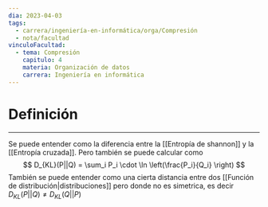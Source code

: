 ```yaml
---
dia: 2023-04-03
tags:
  - carrera/ingeniería-en-informática/orga/Compresión
  - nota/facultad
vinculoFacultad:
  - tema: Compresión
    capitulo: 4
    materia: Organización de datos
    carrera: Ingeniería en informática
---
```

# Definición
---
Se puede entender como la diferencia entre la [[Entropía de shannon]] y la [[Entropía cruzada]]. Pero también se puede calcular como
$$ D_{KL}(P||Q) = \sum_i P_i \cdot \ln \left(\frac{P_i}{Q_i} \right) $$
También se puede entender como una cierta distancia entre dos [[Función de distribución|distribuciones]] pero donde no es simetrica, es decir $D_{KL}(P||Q) \ne D_{KL}(Q||P)$
